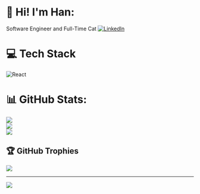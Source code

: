 # 🥺 Hi! I'm Han:
Software Engineer and Full-Time Cat
[![LinkedIn](https://img.shields.io/badge/LinkedIn-%230077B5.svg?logo=linkedin&logoColor=white)](https://linkedin.com/in/hanxheng) 

# 💻 Tech Stack
![React](https://img.shields.io/badge/react-%2320232a.svg?style=for-the-badge&logo=react&logoColor=%2361DAFB)
# 📊 GitHub Stats:
![](https://github-readme-stats.vercel.app/api?username=shaaaaame&theme=dark&hide_border=false&include_all_commits=false&count_private=false)<br/>
![](https://github-readme-streak-stats.herokuapp.com/?user=shaaaaame&theme=dark&hide_border=false)<br/>
![](https://github-readme-stats.vercel.app/api/top-langs/?username=shaaaaame&theme=dark&hide_border=false&include_all_commits=false&count_private=false&layout=compact)

## 🏆 GitHub Trophies
![](https://github-profile-trophy.vercel.app/?username=shaaaaame&theme=radical&no-frame=false&no-bg=true&margin-w=4)

---
[![](https://visitcount.itsvg.in/api?id=shaaaaame&icon=0&color=0)](https://visitcount.itsvg.in)

<!-- Proudly created with GPRM ( https://gprm.itsvg.in ) -->
